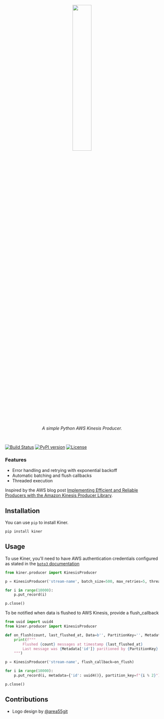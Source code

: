 <p align="center">
    <img width=35% src="https://user-images.githubusercontent.com/1682202/40414884-c84a4248-5e79-11e8-9df4-e7d1da89ed92.png">
</p>

<p align="center">
    <i>A simple Python AWS Kinesis Producer.</i>
</p>

&nbsp;&nbsp;&nbsp;&nbsp; 

[![Build Status](https://travis-ci.org/bufferapp/kiner.svg?branch=master)](https://travis-ci.org/bufferapp/kiner)
[![PyPI version](https://badge.fury.io/py/kiner.svg)](https://badge.fury.io/py/kiner)
[![License](https://img.shields.io/github/license/mashape/apistatus.svg)](LICENSE)


### Features

- Error handling and retrying with exponential backoff
- Automatic batching and flush callbacks
- Threaded execution

Inspired by the AWS blog post [Implementing Efficient and Reliable Producers with the Amazon Kinesis Producer Library](https://aws.amazon.com/blogs/big-data/implementing-efficient-and-reliable-producers-with-the-amazon-kinesis-producer-library/).

## Installation

You can use `pip` to install Kiner.

```bash
pip install kiner
```

## Usage

To use Kiner, you'll need to have AWS authentication credentials configured
as stated in the [`boto3` documentation](https://boto3.readthedocs.io/en/latest/guide/quickstart.html#configuration)

```python
from kiner.producer import KinesisProducer

p = KinesisProducer('stream-name', batch_size=500, max_retries=5, threads=10)

for i in range(10000):
    p.put_record(i)

p.close()
```

To be notified when data is flushed to AWS Kinesis, provide a flush_callback
```python
from uuid import uuid4
from kiner.producer import KinesisProducer

def on_flush(count, last_flushed_at, Data=b'', PartitionKey='', Metadata=()):
    print(f"""
        Flushed {count} messages at timestamp {last_flushed_at}
        Last message was {Metadata['id']} paritioned by {PartitionKey} ({len(Data)} bytes)
    """)

p = KinesisProducer('stream-name', flush_callback=on_flush)

for i in range(10000):
    p.put_record(i, metadata={'id': uuid4()}, partition_key=f"{i % 2}")

p.close()

```
## Contributions

- Logo design by [@area55git](https://github.com/area55git)
